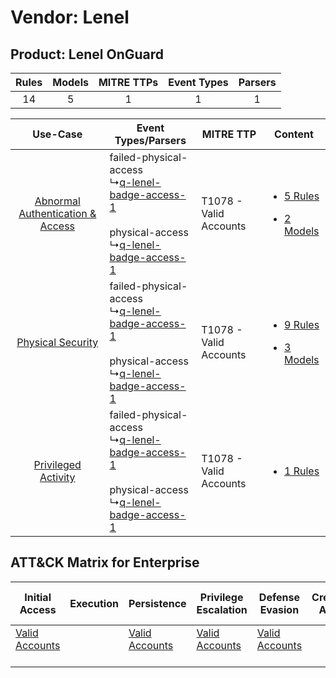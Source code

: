 Vendor: Lenel
=============
Product: Lenel OnGuard
----------------------
| Rules | Models | MITRE TTPs | Event Types | Parsers |
|:-----:|:------:|:----------:|:-----------:|:-------:|
|  14   |   5    |     1      |      1      |    1    |

|    Use-Case    | Event Types/Parsers    | MITRE TTP    | Content    |
|:----:| ---- | ---- | ---- |
| [Abnormal Authentication & Access](../../../UseCases/uc_abnormal_authentication_&_access.md) |  failed-physical-access<br> ↳[q-lenel-badge-access-1](Ps/pC_qlenelbadgeaccess1.md)<br><br> physical-access<br> ↳[q-lenel-badge-access-1](Ps/pC_qlenelbadgeaccess1.md)<br> | T1078 - Valid Accounts<br> | [<ul><li>5 Rules</li></ul><ul><li>2 Models</li></ul>](RM/r_m_lenel_lenel_onguard_Abnormal_Authentication_&_Access.md) |
|    [Physical Security](../../../UseCases/uc_physical_security.md)    |  failed-physical-access<br> ↳[q-lenel-badge-access-1](Ps/pC_qlenelbadgeaccess1.md)<br><br> physical-access<br> ↳[q-lenel-badge-access-1](Ps/pC_qlenelbadgeaccess1.md)<br> | T1078 - Valid Accounts<br> | [<ul><li>9 Rules</li></ul><ul><li>3 Models</li></ul>](RM/r_m_lenel_lenel_onguard_Physical_Security.md)    |
|    [Privileged Activity](../../../UseCases/uc_privileged_activity.md)    |  failed-physical-access<br> ↳[q-lenel-badge-access-1](Ps/pC_qlenelbadgeaccess1.md)<br><br> physical-access<br> ↳[q-lenel-badge-access-1](Ps/pC_qlenelbadgeaccess1.md)<br> | T1078 - Valid Accounts<br> | [<ul><li>1 Rules</li></ul>](RM/r_m_lenel_lenel_onguard_Privileged_Activity.md)    |

ATT&CK Matrix for Enterprise
----------------------------
| Initial Access                                                      | Execution | Persistence                                                         | Privilege Escalation                                                | Defense Evasion                                                     | Credential Access | Discovery | Lateral Movement | Collection | Command and Control | Exfiltration | Impact |
| ------------------------------------------------------------------- | --------- | ------------------------------------------------------------------- | ------------------------------------------------------------------- | ------------------------------------------------------------------- | ----------------- | --------- | ---------------- | ---------- | ------------------- | ------------ | ------ |
| [Valid Accounts](https://attack.mitre.org/techniques/T1078)<br><br> |           | [Valid Accounts](https://attack.mitre.org/techniques/T1078)<br><br> | [Valid Accounts](https://attack.mitre.org/techniques/T1078)<br><br> | [Valid Accounts](https://attack.mitre.org/techniques/T1078)<br><br> |                   |           |                  |            |                     |              |        |